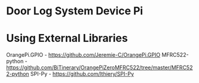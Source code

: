 # Door Log System Device Pi

# Using External Libraries
OrangePi.GPIO - https://github.com/Jeremie-C/OrangePi.GPIO
MFRC522-python - https://github.com/BiTinerary/OrangePiZeroMFRC522/tree/master/MFRC522-python
SPI-Py - https://github.com/lthiery/SPI-Py

